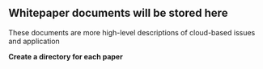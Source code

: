 ## Whitepaper documents will be stored here
These documents are more high-level descriptions of cloud-based issues and application

**Create a directory for each paper**
